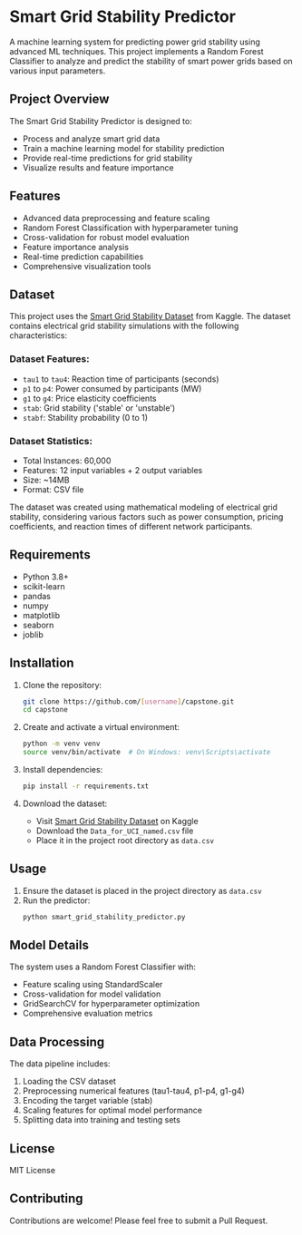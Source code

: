 # Smart Grid Stability Predictor

A machine learning system for predicting power grid stability using advanced ML techniques. This project implements a Random Forest Classifier to analyze and predict the stability of smart power grids based on various input parameters.

## Project Overview

The Smart Grid Stability Predictor is designed to:
- Process and analyze smart grid data
- Train a machine learning model for stability prediction
- Provide real-time predictions for grid stability
- Visualize results and feature importance

## Features

- Advanced data preprocessing and feature scaling
- Random Forest Classification with hyperparameter tuning
- Cross-validation for robust model evaluation
- Feature importance analysis
- Real-time prediction capabilities
- Comprehensive visualization tools

## Dataset

This project uses the [Smart Grid Stability Dataset](https://www.kaggle.com/datasets/pcbreviglieri/smart-grid-stability) from Kaggle. The dataset contains electrical grid stability simulations with the following characteristics:

### Dataset Features:
- `tau1` to `tau4`: Reaction time of participants (seconds)
- `p1` to `p4`: Power consumed by participants (MW)
- `g1` to `g4`: Price elasticity coefficients
- `stab`: Grid stability ('stable' or 'unstable')
- `stabf`: Stability probability (0 to 1)

### Dataset Statistics:
- Total Instances: 60,000
- Features: 12 input variables + 2 output variables
- Size: ~14MB
- Format: CSV file

The dataset was created using mathematical modeling of electrical grid stability, considering various factors such as power consumption, pricing coefficients, and reaction times of different network participants.

## Requirements

- Python 3.8+
- scikit-learn
- pandas
- numpy
- matplotlib
- seaborn
- joblib

## Installation

1. Clone the repository:
   ```bash
   git clone https://github.com/[username]/capstone.git
   cd capstone
   ```

2. Create and activate a virtual environment:
   ```bash
   python -m venv venv
   source venv/bin/activate  # On Windows: venv\Scripts\activate
   ```

3. Install dependencies:
   ```bash
   pip install -r requirements.txt
   ```

4. Download the dataset:
   - Visit [Smart Grid Stability Dataset](https://www.kaggle.com/datasets/pcbreviglieri/smart-grid-stability) on Kaggle
   - Download the `Data_for_UCI_named.csv` file
   - Place it in the project root directory as `data.csv`

## Usage

1. Ensure the dataset is placed in the project directory as `data.csv`
2. Run the predictor:
   ```python
   python smart_grid_stability_predictor.py
   ```

## Model Details

The system uses a Random Forest Classifier with:
- Feature scaling using StandardScaler
- Cross-validation for model validation
- GridSearchCV for hyperparameter optimization
- Comprehensive evaluation metrics

## Data Processing

The data pipeline includes:
1. Loading the CSV dataset
2. Preprocessing numerical features (tau1-tau4, p1-p4, g1-g4)
3. Encoding the target variable (stab)
4. Scaling features for optimal model performance
5. Splitting data into training and testing sets

## License

MIT License

## Contributing

Contributions are welcome! Please feel free to submit a Pull Request.

